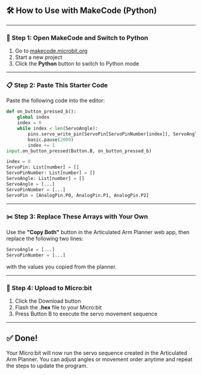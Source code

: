 ## 🛠️ How to Use with MakeCode (Python)

---

### 📌 Step 1: Open MakeCode and Switch to Python

1. Go to [makecode.microbit.org](https://makecode.microbit.org/)
2. Start a new project
3. Click the **Python** button to switch to Python mode

---

### 📋 Step 2: Paste This Starter Code

Paste the following code into the editor:

```python
def on_button_pressed_b():
    global index
    index = 0
    while index < len(ServoAngle):
        pins.servo_write_pin(ServoPin[ServoPinNumber[index]], ServoAngle[index])
        basic.pause(2000)
        index += 1
input.on_button_pressed(Button.B, on_button_pressed_b)

index = 0
ServoPin: List[number] = []
ServoPinNumber: List[number] = []
ServoAngle: List[number] = []
ServoAngle = [...]
ServoPinNumber = [...]
ServoPin = [AnalogPin.P0, AnalogPin.P1, AnalogPin.P2]
```

---

### ✂️ Step 3: Replace These Arrays with Your Own

Use the **"Copy Both"** button in the Articulated Arm Planner web app, then replace the following two lines:

```python
ServoAngle = [...]
ServoPinNumber = [...]
```

with the values you copied from the planner.

---

### 🔁 Step 4: Upload to Micro:bit

1. Click the Download button
2. Flash the **.hex** file to your Micro:bit
3. Press Button B to execute the servo movement sequence

---

## ✅ Done!

Your Micro:bit will now run the servo sequence created in the Articulated Arm Planner. You can adjust angles or movement order anytime and repeat the steps to update the program.
